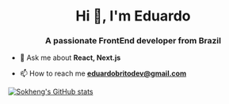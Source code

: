 <h1 align="center">Hi 👋, I'm Eduardo</h1>
<h3 align="center">A passionate FrontEnd developer from Brazil</h3>

- 💬 Ask me about **React, Next.js**

- 📫 How to reach me **eduardobritodev@gmail.com**

[![Sokheng's GitHub stats](https://github-readme-stats.vercel.app/api?username=EduardoBrito9&show_icons=true&theme=radical)](https://github.com/EduardoBrito9/github-readme-stats)
